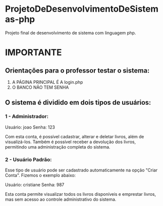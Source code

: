 # ProjetoDeDesenvolvimentoDeSistemas-php
Projeto final de desenvolvimento de sistema com linguagem php.

# IMPORTANTE
## Orientações para o professor testar o sistema:
1. A PÁGINA PRINCIPAL É A login.php
2. O BANCO NÃO TEM SENHA

## O sistema é dividido em dois tipos de usuários:
### 1 - Administrador:


Usuário: joao
Senha: 123

Com esta conta, é possível cadastrar, alterar e deletar livros, além de visualizá-los. Também é possível receber a devolução dos livros, permitindo uma administração completa do sistema.

### 2 - Usuário Padrão:

Esse tipo de usuário pode ser cadastrado automaticamente na opção "Criar Conta". Fizemos o exemplo abaixo:

Usuário: cristiane
Senha: 987

Esta conta permite visualizar todos os livros disponíveis e emprestar livros, mas sem acesso ao controle administrativo do sistema.
